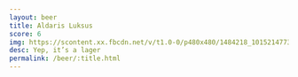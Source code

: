 ```yaml
---
layout: beer
title: Aldaris Luksus
score: 6
img: https://scontent.xx.fbcdn.net/v/t1.0-0/p480x480/1484218_10152147730358745_1572080029_n.jpg?oh=47de9682720d67f8a364426cbc40bbfb&oe=59143847
desc: Yep, it’s a lager
permalink: /beer/:title.html
---
```

